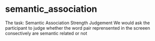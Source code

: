 # semantic_association

The task: Semantic Association Strength Judgement
We would ask the participant to judge whether the word pair reprensented in the screeen consectively are semantic related or not
